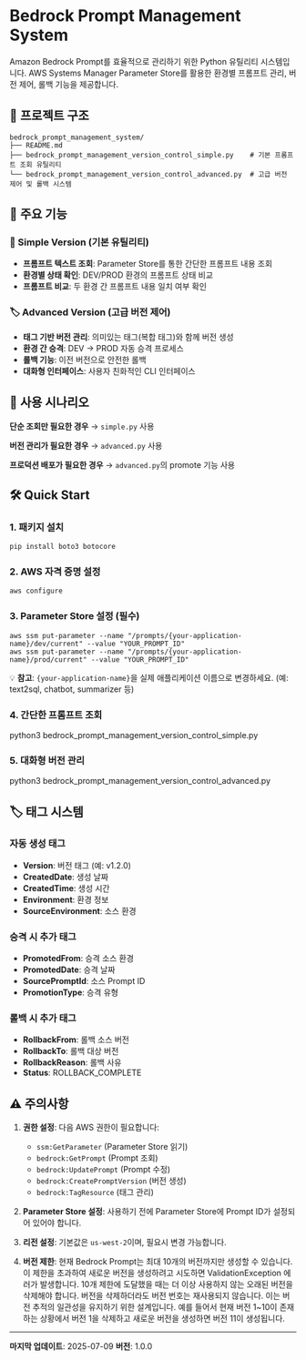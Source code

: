 # Bedrock Prompt Management System

Amazon Bedrock Prompt를 효율적으로 관리하기 위한 Python 유틸리티 시스템입니다. AWS Systems Manager Parameter Store를 활용한 환경별 프롬프트 관리, 버전 제어, 롤백 기능을 제공합니다.

## 📁 프로젝트 구조

```
bedrock_prompt_management_system/
├── README.md
├── bedrock_prompt_management_version_control_simple.py    # 기본 프롬프트 조회 유틸리티
└── bedrock_prompt_management_version_control_advanced.py  # 고급 버전 제어 및 롤백 시스템
```

## 🚀 주요 기능

### 📝 Simple Version (기본 유틸리티)
- **프롬프트 텍스트 조회**: Parameter Store를 통한 간단한 프롬프트 내용 조회
- **환경별 상태 확인**: DEV/PROD 환경의 프롬프트 상태 비교
- **프롬프트 비교**: 두 환경 간 프롬프트 내용 일치 여부 확인

### 🏷️ Advanced Version (고급 버전 제어)
- **태그 기반 버전 관리**: 의미있는 태그(복합 태그)와 함께 버전 생성
- **환경 간 승격**: DEV → PROD 자동 승격 프로세스
- **롤백 기능**: 이전 버전으로 안전한 롤백
- **대화형 인터페이스**: 사용자 친화적인 CLI 인터페이스


## 🎯 사용 시나리오

**단순 조회만 필요한 경우**
→ `simple.py` 사용

**버전 관리가 필요한 경우**
→ `advanced.py` 사용

**프로덕션 배포가 필요한 경우**
→ `advanced.py`의 promote 기능 사용


## 🛠️ Quick Start

### 1. 패키지 설치
```bash
pip install boto3 botocore
```

### 2. AWS 자격 증명 설정
```bash
aws configure
```

### 3. Parameter Store 설정 (필수)
```
aws ssm put-parameter --name "/prompts/{your-application-name}/dev/current" --value "YOUR_PROMPT_ID"
aws ssm put-parameter --name "/prompts/{your-application-name}/prod/current" --value "YOUR_PROMPT_ID"
```
💡 **참고**: `{your-application-name}`을 실제 애플리케이션 이름으로 변경하세요. (예: text2sql, chatbot, summarizer 등)

### 4. 간단한 프롬프트 조회
python3 bedrock_prompt_management_version_control_simple.py

### 5. 대화형 버전 관리
python3 bedrock_prompt_management_version_control_advanced.py


## 🏷️ 태그 시스템

### 자동 생성 태그
- **Version**: 버전 태그 (예: v1.2.0)
- **CreatedDate**: 생성 날짜
- **CreatedTime**: 생성 시간
- **Environment**: 환경 정보
- **SourceEnvironment**: 소스 환경

### 승격 시 추가 태그
- **PromotedFrom**: 승격 소스 환경
- **PromotedDate**: 승격 날짜
- **SourcePromptId**: 소스 Prompt ID
- **PromotionType**: 승격 유형

### 롤백 시 추가 태그
- **RollbackFrom**: 롤백 소스 버전
- **RollbackTo**: 롤백 대상 버전
- **RollbackReason**: 롤백 사유
- **Status**: ROLLBACK_COMPLETE


## ⚠️ 주의사항

1. **권한 설정**: 다음 AWS 권한이 필요합니다:
   - `ssm:GetParameter` (Parameter Store 읽기)
   - `bedrock:GetPrompt` (Prompt 조회)
   - `bedrock:UpdatePrompt` (Prompt 수정)
   - `bedrock:CreatePromptVersion` (버전 생성)
   - `bedrock:TagResource` (태그 관리)

2. **Parameter Store 설정**: 사용하기 전에 Parameter Store에 Prompt ID가 설정되어 있어야 합니다.

3. **리전 설정**: 기본값은 `us-west-2`이며, 필요시 변경 가능합니다.

4. **버전 제한**: 현재 Bedrock Prompt는 최대 10개의 버전까지만 생성할 수 있습니다. 이 제한을 초과하여 새로운 버전을 생성하려고 시도하면 ValidationException 에러가 발생합니다. 10개 제한에 도달했을 때는 더 이상 사용하지 않는 오래된 버전을 삭제해야 합니다. 버전을 삭제하더라도 버전 번호는 재사용되지 않습니다. 이는 버전 추적의 일관성을 유지하기 위한 설계입니다. 예를 들어서 현재 버전 1~10이 존재하는 상황에서 버전 1을 삭제하고 새로운 버전을 생성하면 버전 11이 생성됩니다.

---

**마지막 업데이트**: 2025-07-09
**버전**: 1.0.0
